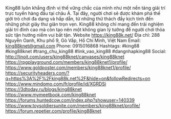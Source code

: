 King88 luôn khẳng định vị thế vững chắc của mình như một nền tảng giải trí trực tuyến hàng đầu tại châu Á. Tại đây, người chơi sẽ được khám phá thế giới trò chơi đa dạng và hấp dẫn, từ những thử thách đầy kịch tính đến những phút giây thư giãn trọn vẹn. King88 không chỉ mang đến trải nghiệm giải trí đỉnh cao mà còn tạo nên một không gian lý tưởng để người chơi thỏa sức tận hưởng niềm vui bất tận.
Website https://king88k.net/
Địa chỉ: 288 Nguyễn Oanh, Khu phố 9, Gò Vấp, Hồ Chí Minh, Việt Nam
Email: king88knet@gmail.com
Phone: 0915016868
Hashtags: #king88 #king88knet #trang_chu_king88 #link_vao_king88 #dangnhapking88
Social:
http://linoit.com/users/king88knet/canvases/king88knet
https://rpgplayground.com/members/king88knet1/profile/
https://www.goldposter.com/members/king88knet1/profile/
https://securityheaders.com/?q=https%3A%2F%2Fking88k.net%2F&hide=on&followRedirects=on
https://www.mindomo.com/fr/profile/id/XGRDSi
https://3dtoday.ru/blogs/king88knet
https://www.mymeetbook.com/king88knet
https://forums.huntedcow.com/index.php?showuser=140339
https://www.toysoldiersunite.com/members/king88knet/profile/
https://forum.repetier.com/profile/king88knet